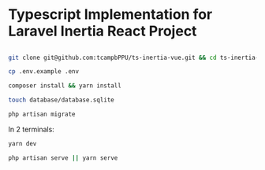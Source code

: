 # Typescript Implementation for Laravel Inertia React Project

##

```bash
git clone git@github.com:tcampbPPU/ts-inertia-vue.git && cd ts-inertia-vue
```

```bash
cp .env.example .env
```

```bash
composer install && yarn install
```

```bash
touch database/database.sqlite
```

```bash
php artisan migrate
```

In 2 terminals:

```bash
yarn dev
```

```bash
php artisan serve || yarn serve
```
